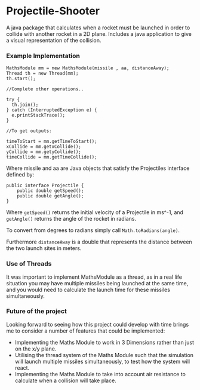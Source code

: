 # Projectile-Shooter

A java package that calculates when a rocket must be launched in order to collide with another rocket in a 2D plane.
Includes a java application to give a visual representation of the collision.

### Example Implementation

```
MathsModule mm = new MathsModule(missile , aa, distanceAway);
Thread th = new Thread(mm);
th.start();

//Complete other operations..

try {
  th.join();
} catch (InterruptedException e) {
  e.printStackTrace();
}

//To get outputs:

timeToStart = mm.getTimeToStart();
xCollide = mm.getxCollide();
yCollide = mm.getyCollide();
timeCollide = mm.getTimeCollide();
```

Where missile and aa are Java objects that satisfy the Projectiles interface defined by:

```
public interface Projectile {
    public double getSpeed();
    public double getAngle();
}
```

Where `getSpeed()` returns the initial velocity of a Projectile in ms^-1, and `getAngle()` returns the angle of the rocket in radians. 

To convert from  degrees to radians simply call `Math.toRadians(angle)`.

Furthermore `distanceAway` is a double that represents the distance between the two launch sites in meters. 

### Use of Threads

It was important to implement MathsModule as a thread, as in a real life situation you may have multiple missiles being launched at the same time, and you would need to calculate the launch time for these missiles simultaneously.

### Future of the project

Looking forward to seeing how this project could develop with time brings me to consider a number of features that could be implemented:

* Implementing the Maths Module to work in 3 Dimensions rather than just on the x/y plane.
* Utilising the thread system of the Maths Module such that the simulation will launch multiple missiles simultaneously, to test how the system will react.
* Implementing the Maths Module to take into account air resistance to calculate when a collision will take place.
